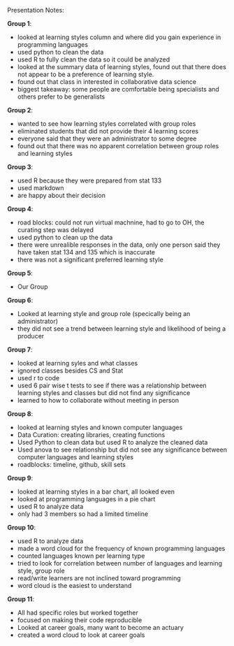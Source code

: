 Presentation Notes:

**Group 1**:  
* looked at learning styles column and where did you gain experience in programming languages  
* used python to clean the data  
* used R to fully clean the data so it could be analyzed  
* looked at the summary data of learning styles, found out that there does not appear to be a preference of learning style.   
* found out that class in interested in collaborative data science  
* biggest takeaway: some people are comfortable being specialists and others prefer to be generalists  

**Group 2**:  
* wanted to see how learning styles correlated with group roles
* eliminated students that did not provide their 4 learning scores
* everyone said that they were an administrator to some degree
* found out that there was no apparent correlation between group roles and learning styles

**Group 3**:
* used R because they were prepared from stat 133
* used markdown
* are happy about their decision

**Group 4**:
* road blocks: could not run virtual machnine, had to go to OH, the curating step was delayed
* used python to clean up the data
* there were unrealible responses in the data, only one person said they have taken stat 134 and 135 which is inaccurate
* there was not a significant preferred learning style

**Group 5**:
* Our Group 

**Group 6**:
* Looked at learning style and group role (specically being an administrator) 
* they did not see a trend between learning style and likelihood of being a producer

**Group 7**:
* looked at learning syles and what classes
* ignored classes besides CS and Stat
* used r to code
* used 6 pair wise t tests to see if there was a relationship between learning styles and classes but did not find any significance
* learned to how to collaborate without meeting in person

**Group 8**:
* looked at learning styles and known computer languages
* Data Curation: creating libraries, creating functions
* Used Python to clean data but used R to analyze the cleaned data
* Used anova to see relationship but did not see any significance between computer languages and learning styles
* roadblocks: timeline, github, skill sets

**Group 9**:
* looked at learning styles in a bar chart, all looked even
* looked at programming languages in a pie chart
* used R to analyze data
* only had 3 members so had a limited timeline

**Group 10**:
* used R to analyze data
* made a word cloud for the frequency of known programming languages
* counted languages known per learning type
* tried to look for correlation between number of languages and learning style, group role
* read/write learners are not inclined toward programming
* word cloud is the easiest to understand

**Group 11**:
* All had specific roles but worked together
* focused on making their code reproducible
* Looked at career goals, many want to become an actuary
* created a word cloud to look at career goals




